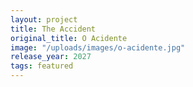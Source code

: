 ```yaml
---
layout: project
title: The Accident
original_title: O Acidente
image: "/uploads/images/o-acidente.jpg"
release_year: 2027
tags: featured
---
```

